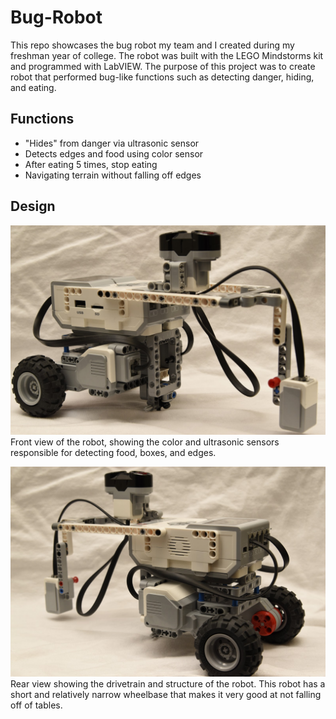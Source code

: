 # Bug-Robot
This repo showcases the bug robot my team and I created during my freshman year of college. The robot was built with the LEGO Mindstorms kit and programmed with LabVIEW. The purpose of this project was to create robot that performed bug-like functions such as detecting danger, hiding, and eating.

## Functions
 * "Hides" from danger via ultrasonic sensor
 * Detects edges and food using color sensor
 * After eating 5 times, stop eating
 * Navigating terrain without falling off edges

## Design
![image](images/bug1.JPG)
Front view of the robot, showing the color and ultrasonic sensors responsible for detecting food, boxes, and edges.  


![image](images/bug2.JPG)
Rear view showing the drivetrain and structure of the robot. This robot has a short and relatively narrow wheelbase that makes it very good at not falling off of tables.
